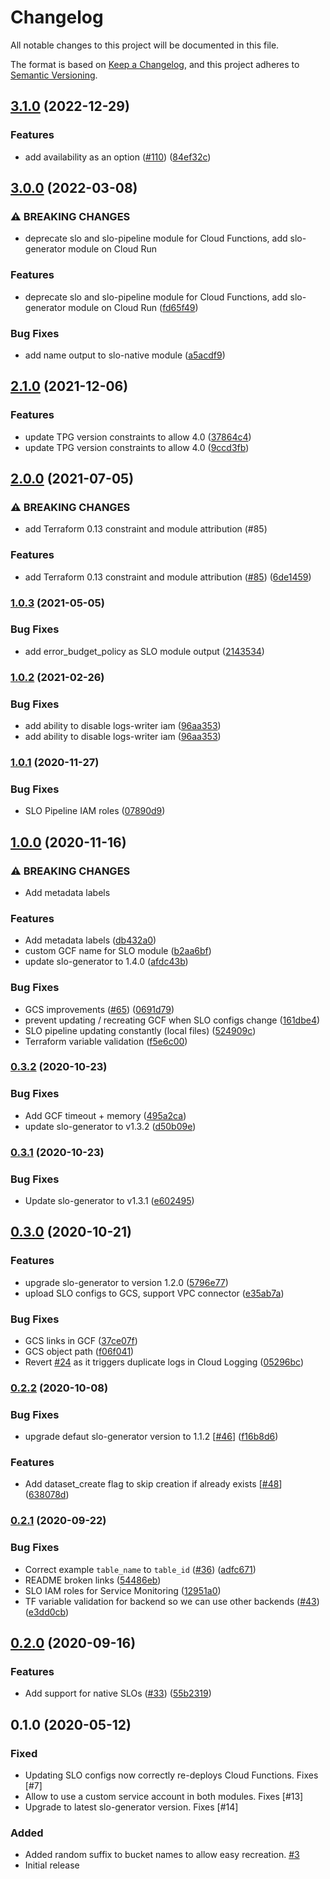 # Changelog

All notable changes to this project will be documented in this file.

The format is based on
[Keep a Changelog](https://keepachangelog.com/en/1.0.0/),
and this project adheres to
[Semantic Versioning](https://semver.org/spec/v2.0.0.html).

## [3.1.0](https://github.com/terraform-google-modules/terraform-google-slo/compare/v3.0.0...v3.1.0) (2022-12-29)


### Features

* add availability as an option ([#110](https://github.com/terraform-google-modules/terraform-google-slo/issues/110)) ([84ef32c](https://github.com/terraform-google-modules/terraform-google-slo/commit/84ef32c19b1cc576caf9dacb63fbd045f75b641c))

## [3.0.0](https://github.com/terraform-google-modules/terraform-google-slo/compare/v2.1.0...v3.0.0) (2022-03-08)


### ⚠ BREAKING CHANGES

* deprecate slo and slo-pipeline module for Cloud Functions, add slo-generator module on Cloud Run

### Features

* deprecate slo and slo-pipeline module for Cloud Functions, add slo-generator module on Cloud Run ([fd65f49](https://github.com/terraform-google-modules/terraform-google-slo/commit/fd65f4916c80a3ec872a1c7eb99546de7028d094))


### Bug Fixes

* add name output to slo-native module ([a5acdf9](https://github.com/terraform-google-modules/terraform-google-slo/commit/a5acdf93af9154c44d90cac7dee42d003c38eda1))

## [2.1.0](https://www.github.com/terraform-google-modules/terraform-google-slo/compare/v2.0.0...v2.1.0) (2021-12-06)


### Features

* update TPG version constraints to allow 4.0 ([37864c4](https://www.github.com/terraform-google-modules/terraform-google-slo/commit/37864c46c3a669a230b9383fd68aaba9521748ba))
* update TPG version constraints to allow 4.0 ([9ccd3fb](https://www.github.com/terraform-google-modules/terraform-google-slo/commit/9ccd3fba06529b54fcea3844bfa945fe1473875d))

## [2.0.0](https://www.github.com/terraform-google-modules/terraform-google-slo/compare/v1.0.3...v2.0.0) (2021-07-05)


### ⚠ BREAKING CHANGES

* add Terraform 0.13 constraint and module attribution (#85)

### Features

* add Terraform 0.13 constraint and module attribution ([#85](https://www.github.com/terraform-google-modules/terraform-google-slo/issues/85)) ([6de1459](https://www.github.com/terraform-google-modules/terraform-google-slo/commit/6de14595e8292ac2be1762f7f19e4709ddeb31f2))

### [1.0.3](https://www.github.com/terraform-google-modules/terraform-google-slo/compare/v1.0.2...v1.0.3) (2021-05-05)


### Bug Fixes

* add error_budget_policy as SLO module output ([2143534](https://www.github.com/terraform-google-modules/terraform-google-slo/commit/2143534a1aadeff73735446bc736310b91b2b945))

### [1.0.2](https://www.github.com/terraform-google-modules/terraform-google-slo/compare/v1.0.1...v1.0.2) (2021-02-26)


### Bug Fixes

* add ability to disable logs-writer iam ([96aa353](https://www.github.com/terraform-google-modules/terraform-google-slo/commit/96aa353b205e67e757f4a7e0c503f6ce07e5c93d))
* add ability to disable logs-writer iam ([96aa353](https://www.github.com/terraform-google-modules/terraform-google-slo/commit/96aa353b205e67e757f4a7e0c503f6ce07e5c93d))

### [1.0.1](https://www.github.com/terraform-google-modules/terraform-google-slo/compare/v1.0.0...v1.0.1) (2020-11-27)


### Bug Fixes

* SLO Pipeline IAM roles ([07890d9](https://www.github.com/terraform-google-modules/terraform-google-slo/commit/07890d9731212f3b436dc5f90b55c2e7a514af96))

## [1.0.0](https://www.github.com/terraform-google-modules/terraform-google-slo/compare/v0.3.2...v1.0.0) (2020-11-16)


### ⚠ BREAKING CHANGES

* Add metadata labels

### Features

* Add metadata labels ([db432a0](https://www.github.com/terraform-google-modules/terraform-google-slo/commit/db432a0339e8957f687b70d356c29c6eb3e42d61))
* custom GCF name for SLO module ([b2aa6bf](https://www.github.com/terraform-google-modules/terraform-google-slo/commit/b2aa6bf4bd5227765d37ac2b2a3b3e0a93391196))
* update slo-generator to 1.4.0 ([afdc43b](https://www.github.com/terraform-google-modules/terraform-google-slo/commit/afdc43b269fba7ac681ace7bec9b349c3e90c0b3))


### Bug Fixes

* GCS improvements ([#65](https://www.github.com/terraform-google-modules/terraform-google-slo/issues/65)) ([0691d79](https://www.github.com/terraform-google-modules/terraform-google-slo/commit/0691d7950b9ff3fca49f748c33b10acde32fb208))
* prevent updating / recreating GCF when SLO configs change ([161dbe4](https://www.github.com/terraform-google-modules/terraform-google-slo/commit/161dbe4fe7079214bec7543a670df6859567b636))
* SLO pipeline updating constantly (local files) ([524909c](https://www.github.com/terraform-google-modules/terraform-google-slo/commit/524909c7b7876e3be5fe836ce306159872d6b14b))
* Terraform variable validation ([f5e6c00](https://www.github.com/terraform-google-modules/terraform-google-slo/commit/f5e6c003527fe80fdbcb0cabfba07e9601e65f2b))

### [0.3.2](https://www.github.com/terraform-google-modules/terraform-google-slo/compare/v0.3.1...v0.3.2) (2020-10-23)


### Bug Fixes

* Add GCF timeout + memory ([495a2ca](https://www.github.com/terraform-google-modules/terraform-google-slo/commit/495a2ca9200aaa095b3a89cff182619c31163d96))
* update slo-generator to v1.3.2 ([d50b09e](https://www.github.com/terraform-google-modules/terraform-google-slo/commit/d50b09e9119749c7fa06ab36516c7fd0573343f0))

### [0.3.1](https://www.github.com/terraform-google-modules/terraform-google-slo/compare/v0.3.0...v0.3.1) (2020-10-23)


### Bug Fixes

* Update slo-generator to v1.3.1 ([e602495](https://www.github.com/terraform-google-modules/terraform-google-slo/commit/e6024958ed629598b809f575b86e73c0d7654143))

## [0.3.0](https://www.github.com/terraform-google-modules/terraform-google-slo/compare/v0.2.2...v0.3.0) (2020-10-21)


### Features

* upgrade slo-generator to version 1.2.0 ([5796e77](https://www.github.com/terraform-google-modules/terraform-google-slo/commit/5796e7799d2057db0befa990d0aa8ce16e8107f5))
* upload SLO configs to GCS, support VPC connector ([e35ab7a](https://www.github.com/terraform-google-modules/terraform-google-slo/commit/e35ab7af17ec67521a9a2ce77b0e33941aa9e90e))


### Bug Fixes

* GCS links in GCF ([37ce07f](https://www.github.com/terraform-google-modules/terraform-google-slo/commit/37ce07ff846f81563e6a4f8d5df672e9ceed804c))
* GCS object path ([f06f041](https://www.github.com/terraform-google-modules/terraform-google-slo/commit/f06f041ba5b076d5d6b99ca682bd8078e5637d86))
* Revert [#24](https://www.github.com/terraform-google-modules/terraform-google-slo/issues/24) as it triggers duplicate logs in Cloud Logging ([05296bc](https://www.github.com/terraform-google-modules/terraform-google-slo/commit/05296bcb181d0f6fc2e28d8438b76d0aab01bc57))

### [0.2.2](https://www.github.com/terraform-google-modules/terraform-google-slo/compare/v0.2.1...v0.2.2) (2020-10-08)


### Bug Fixes

* upgrade defaut slo-generator version to 1.1.2 [[#46](https://www.github.com/terraform-google-modules/terraform-google-slo/issues/46)] ([f16b8d6](https://www.github.com/terraform-google-modules/terraform-google-slo/commit/f16b8d6b9611c14636dffa1e20efb19f79e2932b))

### Features
* Add dataset_create flag to skip creation if already exists [[#48](https://github.com/terraform-google-modules/terraform-google-slo/pull/48)] ([638078d](https://github.com/terraform-google-modules/terraform-google-slo/commit/638078df81cd78f404994ab51db21a6920f11940))

### [0.2.1](https://www.github.com/terraform-google-modules/terraform-google-slo/compare/v0.2.0...v0.2.1) (2020-09-22)


### Bug Fixes

* Correct example `table_name` to `table_id` ([#36](https://www.github.com/terraform-google-modules/terraform-google-slo/issues/36)) ([adfc671](https://www.github.com/terraform-google-modules/terraform-google-slo/commit/adfc6714f830b581c529723895e9242f197e26ef))
* README broken links ([54486eb](https://www.github.com/terraform-google-modules/terraform-google-slo/commit/54486ebfa95f1b410b8eeca0e5ed45f8b2382364))
* SLO IAM roles for Service Monitoring ([12951a0](https://www.github.com/terraform-google-modules/terraform-google-slo/commit/12951a01282817366dd3f77d6f83fbf3689cf4ec))
* TF variable validation for backend so we can use other backends ([#43](https://www.github.com/terraform-google-modules/terraform-google-slo/issues/43)) ([e3dd0cb](https://www.github.com/terraform-google-modules/terraform-google-slo/commit/e3dd0cb72150e1d6ba14881e247f0a909af2b5bd))

## [0.2.0](https://www.github.com/terraform-google-modules/terraform-google-slo/compare/v0.1.0...v0.2.0) (2020-09-16)


### Features

* Add support for native SLOs ([#33](https://www.github.com/terraform-google-modules/terraform-google-slo/issues/33)) ([55b2319](https://www.github.com/terraform-google-modules/terraform-google-slo/commit/55b23194494273ddb968ed1a39d5e32894b14a85))


## 0.1.0 (2020-05-12)

### Fixed

* Updating SLO configs now correctly re-deploys Cloud Functions. Fixes [#7]
* Allow to use a custom service account in both modules. Fixes [#13]
* Upgrade to latest slo-generator version. Fixes [#14]

### Added

* Added random suffix to bucket names to allow easy recreation. [#3]
* Initial release

[unreleased]: https://github.com/terraform-google-modules/terraform-google-slo/compare/v0.1.0...HEAD

[0.1.0]: https://github.com/terraform-google-modules/terraform-google-slo/releases/tag/v0.1.0

[#3]: https://github.com/terraform-google-modules/terraform-google-slo/pull/3
